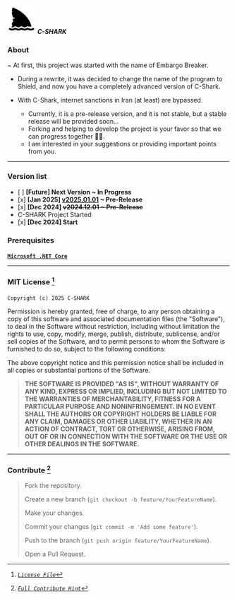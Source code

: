 <img src="https://github.com/xqb-dpx/C-SHARK/blob/main/img/shark.png" style="width: 64px; height: 64px; background-color: #F0E68C;"/> ***C-SHARK***

### **About**

~ At first, this project was started with the name of Embargo Breaker.

- During a rewrite, it was decided to change the name of the program to Shield, and now you have a completely advanced
version of C-Shark.

- With C-Shark, internet sanctions in Iran (at least) are bypassed.

    - Currently, it is a pre-release version, and it is not stable, but a stable release will be provided soon...
    - Forking and helping to develop the project is your favor so that we can progress together 🙏🏻.
    - I am interested in your suggestions or providing important points from you.

---

### **Version list**

<ul>
    <li>[ ] <b>[Future] Next Version ~ In Progress</b></li>
    <li>[x] <b>[Jan 2025] <a href="https://github.com/xqb-dpx/C-SHARK/releases/tag/v2025.01.01">v2025.01.01</a> ~ Pre-Release</b></li>
    <li>[x] <b>[Dec 2024] <del>v2024.12.01 ~ Pre-Release</del></b></li>
    <li>C-SHARK Project Started</li>
    <li>[x] <b>[Dec 2024] Start</b></li>
</ul>

### **Prerequisites**

[**`Microsoft .NET Core`**](https://dotnet.microsoft.com/en-us/download)

---

### **MIT License** [^1]

[^1]: [*`License File`*](https://github.com/xqb-dpx/C-SHARK/blob/main/LICENSE.md)

`Copyright (c) 2025 C-SHARK`

Permission is hereby granted, free of charge, to any person obtaining a copy
of this software and associated documentation files (the "Software"), to deal
in the Software without restriction, including without limitation the rights
to use, copy, modify, merge, publish, distribute, sublicense, and/or sell
copies of the Software, and to permit persons to whom the Software is
furnished to do so, subject to the following conditions:

The above copyright notice and this permission notice shall be included in all
copies or substantial portions of the Software.

> **THE SOFTWARE IS PROVIDED "AS IS", WITHOUT WARRANTY OF ANY KIND, EXPRESS OR
IMPLIED, INCLUDING BUT NOT LIMITED TO THE WARRANTIES OF MERCHANTABILITY,
FITNESS FOR A PARTICULAR PURPOSE AND NONINFRINGEMENT. IN NO EVENT SHALL THE
AUTHORS OR COPYRIGHT HOLDERS BE LIABLE FOR ANY CLAIM, DAMAGES OR OTHER
LIABILITY, WHETHER IN AN ACTION OF CONTRACT, TORT OR OTHERWISE, ARISING FROM,
OUT OF OR IN CONNECTION WITH THE SOFTWARE OR THE USE OR OTHER DEALINGS IN THE
SOFTWARE.**

---

### **Contribute** [^2]

[^2]: [*`Full Contribute Hint`*](https://github.com/xqb-dpx/C-SHARK/blob/main/CONTRIBUTING.md)

> Fork the repository.
>
> Create a new branch (`git checkout -b feature/YourFeatureName`).
> 
> Make your changes.
> 
> Commit your changes (`git commit -m 'Add some feature'`).
> 
> Push to the branch (`git push origin feature/YourFeatureName`).
> 
> Open a Pull Request.